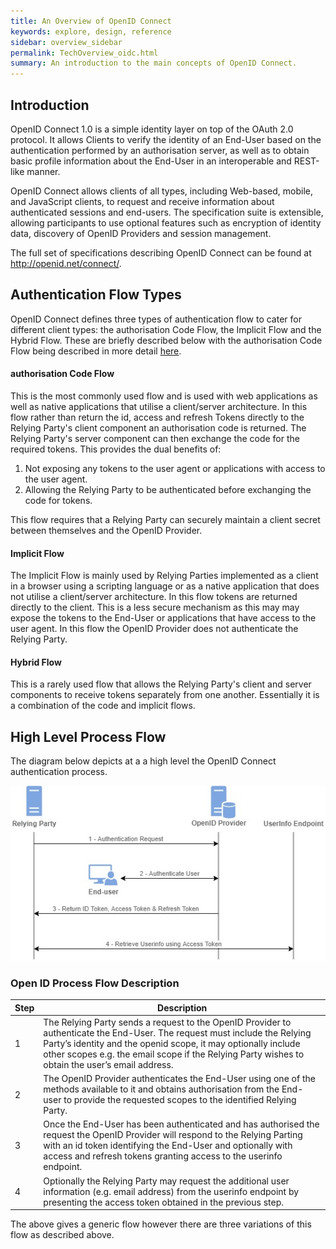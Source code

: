 ```yaml
---
title: An Overview of OpenID Connect
keywords: explore, design, reference
sidebar: overview_sidebar
permalink: TechOverview_oidc.html
summary: An introduction to the main concepts of OpenID Connect.
---
```


## Introduction

OpenID Connect 1.0 is a simple identity layer on top of the OAuth 2.0 protocol. It allows Clients to verify the identity of an End-User based on the authentication performed by an authorisation server, as well as to obtain basic profile information about the End-User in an interoperable and REST-like manner.

OpenID Connect allows clients of all types, including Web-based, mobile, and JavaScript clients, to request and receive information about authenticated sessions and end-users. The specification suite is extensible, allowing participants to use optional features such as encryption of identity data, discovery of OpenID Providers and session management.

The full set of specifications describing OpenID Connect can be found at <http://openid.net/connect/>.

## Authentication Flow Types

OpenID Connect defines three types of authentication flow to cater for different client types: the authorisation Code Flow, the Implicit Flow and the Hybrid Flow. These are briefly described below with the authorisation Code Flow being described in more detail [here](explore_auth_code_flow).

#### authorisation Code Flow

This is the most commonly used flow and is used with web applications as well as native applications that utilise a client/server architecture. In this flow rather than return the id, access and refresh Tokens directly to the Relying Party's client component an authorisation code is returned. The Relying Party's server component can then exchange the code for the required tokens. This provides the dual benefits of:

1. Not exposing any tokens to the user agent or applications with access to the user agent.
2. Allowing the Relying Party to be authenticated before exchanging the code for tokens.

This flow requires that a Relying Party can securely maintain a client secret between themselves and the OpenID Provider.

#### Implicit Flow

The Implicit Flow is mainly used by Relying Parties implemented as a client in a browser using a scripting language or as a native application that does not utilise a client/server architecture. In this flow tokens are returned directly to the client. This is a less secure mechanism as this may may expose the tokens to the End-User or applications that have access to the user agent. In this flow the OpenID Provider does not authenticate the Relying Party.

#### Hybrid Flow

This is a rarely used flow that allows the Relying Party's client and server components to receive tokens separately from one another. Essentially it is a combination of the code and implicit flows.


   
## High Level Process Flow

The diagram below depicts at a a high level the OpenID Connect authentication process.

![OpenID Connect High Level Flow](images/OIDCHighLevelFlow.jpg)


### Open ID Process Flow Description



| Step| Description|
| ----- | --------- |
|1|The Relying Party sends a request to the OpenID Provider to authenticate the End-User. The request must include the Relying Party’s identity and the openid scope, it may optionally include other scopes e.g. the email scope if the Relying Party wishes to obtain the user’s email address.|
|2|The OpenID Provider authenticates the End-User using one of the methods available to it and obtains authorisation from the End-user to provide the requested scopes to the identified Relying Party.|
|3|Once the End-User has been authenticated and has authorised the request the OpenID Provider will respond to the Relying Parting with an id token identifying the End-User and optionally with access and refresh tokens granting access to the userinfo endpoint.|
|4|Optionally the Relying Party may request the additional user information (e.g. email address) from the userinfo endpoint by presenting the access token obtained in the previous step.|




The above gives a generic flow however there are three variations of this flow as described above.


